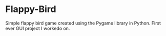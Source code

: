 # Flappy-Bird
Simple flappy bird game created using the Pygame library in Python.
First ever GUI project I workedo on.
